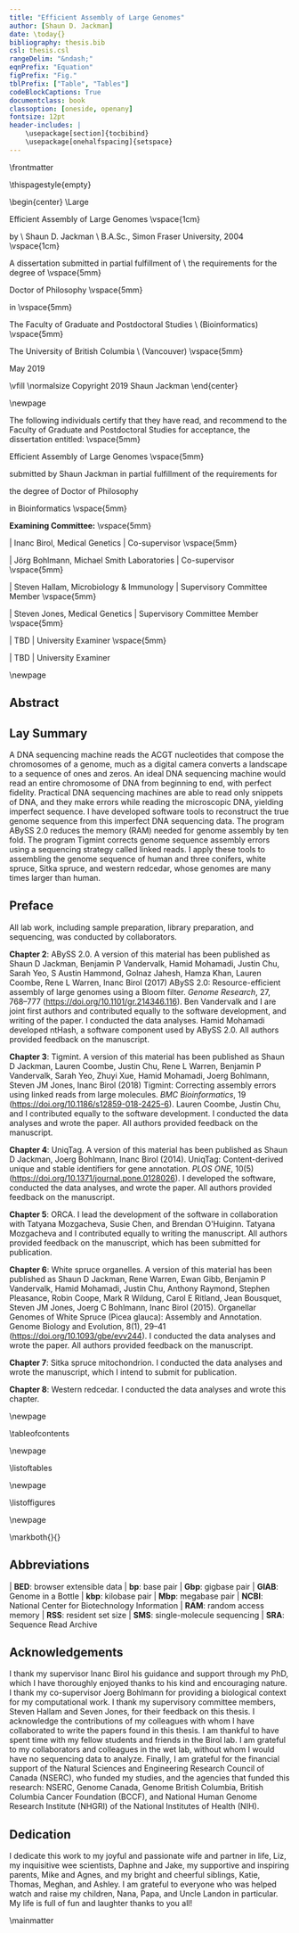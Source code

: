 ```yaml
---
title: "Efficient Assembly of Large Genomes"
author: [Shaun D. Jackman]
date: \today{}
bibliography: thesis.bib
csl: thesis.csl
rangeDelim: "&ndash;"
eqnPrefix: "Equation"
figPrefix: "Fig."
tblPrefix: ["Table", "Tables"]
codeBlockCaptions: True
documentclass: book
classoption: [oneside, openany]
fontsize: 12pt
header-includes: |
    \usepackage[section]{tocbibind}
    \usepackage[onehalfspacing]{setspace}
---
```


\frontmatter

\thispagestyle{empty}

\begin{center}
\Large

Efficient Assembly of Large Genomes
\vspace{1cm}

by
\\ Shaun D. Jackman
\\ B.A.Sc., Simon Fraser University, 2004
\vspace{1cm}

A dissertation submitted in partial fulfillment of
\\ the requirements for the degree of
\vspace{5mm}

Doctor of Philosophy
\vspace{5mm}

in
\vspace{5mm}

The Faculty of Graduate and Postdoctoral Studies
\\ (Bioinformatics)
\vspace{5mm}

The University of British Columbia
\\ (Vancouver)
\vspace{5mm}

May 2019

\vfill
\normalsize
Copyright 2019 Shaun Jackman
\end{center}

\newpage

The following individuals certify that they have read, and recommend to the Faculty of Graduate and Postdoctoral Studies for acceptance, the dissertation entitled:
\vspace{5mm}

Efficient Assembly of Large Genomes
\vspace{5mm}

submitted by Shaun Jackman in partial fulfillment of the requirements for

the degree of Doctor of Philosophy

in Bioinformatics
\vspace{5mm}

**Examining Committee:**
\vspace{5mm}

| Inanc Birol, Medical Genetics
| Co-supervisor
\vspace{5mm}

| J&ouml;rg Bohlmann, Michael Smith Laboratories
| Co-supervisor
\vspace{5mm}

| Steven Hallam, Microbiology & Immunology
| Supervisory Committee Member
\vspace{5mm}

| Steven Jones, Medical Genetics
| Supervisory Committee Member
\vspace{5mm}

| TBD
| University Examiner
\vspace{5mm}

| TBD
| University Examiner

\newpage

## Abstract

## Lay Summary

A DNA sequencing machine reads the ACGT nucleotides that compose the chromosomes of a genome, much as a digital camera converts a landscape to a sequence of ones and zeros. An ideal DNA sequencing machine would read an entire chromosome of DNA from beginning to end, with perfect fidelity. Practical DNA sequencing machines are able to read only snippets of DNA, and they make errors while reading the microscopic DNA, yielding imperfect sequence. I have developed software tools to reconstruct the true genome sequence from this imperfect DNA sequencing data. The program ABySS 2.0 reduces the memory (RAM) needed for genome assembly by ten fold. The program Tigmint corrects genome sequence assembly errors using a sequencing strategy called linked reads. I apply these tools to assembling the genome sequence of human and three conifers, white spruce, Sitka spruce, and western redcedar, whose genomes are many times larger than human.

## Preface

All lab work, including sample preparation, library preparation, and sequencing, was conducted by collaborators.

**Chapter 2**: ABySS 2.0. A version of this material has been published as Shaun D Jackman, Benjamin P Vandervalk, Hamid Mohamadi, Justin Chu, Sarah Yeo, S Austin Hammond, Golnaz Jahesh, Hamza Khan, Lauren Coombe, Rene L Warren, Inanc Birol (2017) ABySS 2.0: Resource-efficient assembly of large genomes using a Bloom filter. *Genome Research*, 27, 768–777 (<https://doi.org/10.1101/gr.214346.116>). Ben Vandervalk and I are joint first authors and contributed equally to the software development, and writing of the paper. I conducted the data analyses. Hamid Mohamadi developed ntHash, a software component used by ABySS 2.0. All authors provided feedback on the manuscript.

**Chapter 3**: Tigmint. A version of this material has been published as Shaun D Jackman, Lauren Coombe, Justin Chu, Rene L Warren, Benjamin P Vandervalk, Sarah Yeo, Zhuyi Xue, Hamid Mohamadi, Joerg Bohlmann, Steven JM Jones, Inanc Birol (2018) Tigmint: Correcting assembly errors using linked reads from large molecules. *BMC Bioinformatics*, 19 (<https://doi.org/10.1186/s12859-018-2425-6>). Lauren Coombe, Justin Chu, and I contributed equally to the software development. I conducted the data analyses and wrote the paper. All authors provided feedback on the manuscript.

**Chapter 4**: UniqTag. A version of this material has been published as Shaun D Jackman, Joerg Bohlmann, Inanc Birol (2014). UniqTag: Content-derived unique and stable identifiers for gene annotation. *PLOS ONE*, 10(5) (<https://doi.org/10.1371/journal.pone.0128026>). I developed the software, conducted the data analyses, and wrote the paper. All authors provided feedback on the manuscript.

**Chapter 5**: ORCA. I lead the development of the software in collaboration with Tatyana Mozgacheva, Susie Chen, and Brendan O'Huiginn. Tatyana Mozgacheva and I contributed equally to writing the manuscript. All authors provided feedback on the manuscript, which has been submitted for publication.

**Chapter 6**: White spruce organelles. A version of this material has been published as Shaun D Jackman, Rene Warren, Ewan Gibb, Benjamin P Vandervalk, Hamid Mohamadi, Justin Chu, Anthony Raymond, Stephen Pleasance, Robin Coope, Mark R Wildung, Carol E Ritland, Jean Bousquet, Steven JM Jones, Joerg C Bohlmann, Inanc Birol (2015). Organellar Genomes of White Spruce (Picea glauca): Assembly and Annotation. Genome Biology and Evolution, 8(1), 29–41 (<https://doi.org/10.1093/gbe/evv244>). I conducted the data analyses and wrote the paper. All authors provided feedback on the manuscript.

**Chapter 7**: Sitka spruce mitochondrion. I conducted the data analyses and wrote the manuscript, which I intend to submit for publication.

**Chapter 8**: Western redcedar. I conducted the data analyses and wrote this chapter.

\newpage

\tableofcontents

\newpage

\listoftables

\newpage

\listoffigures

\newpage

\markboth{}{}

## Abbreviations

| **BED**: browser extensible data
| **bp**: base pair
| **Gbp**: gigbase pair
| **GIAB**: Genome in a Bottle
| **kbp**: kilobase pair
| **Mbp**: megabase pair
| **NCBI**: National Center for Biotechnology Information
| **RAM**: random access memory
| **RSS**: resident set size
| **SMS**: single-molecule sequencing
| **SRA**: Sequence Read Archive

## Acknowledgements

I thank my supervisor Inanc Birol his guidance and support through my PhD, which I have thoroughly enjoyed thanks to his kind and encouraging nature. I thank my co-supervisor Joerg Bohlmann for providing a biological context for my computational work. I thank my supervisory committee members, Steven Hallam and Seven Jones, for their feedback on this thesis. I acknowledge the contributions of my colleagues with whom I have collaborated to write the papers found in this thesis. I am thankful to have spent time with my fellow students and friends in the Birol lab. I am grateful to my collaborators and colleagues in the wet lab, without whom I would have no sequencing data to analyze. Finally, I am grateful for the financial support of the Natural Sciences and Engineering Research Council of Canada (NSERC), who funded my studies, and the agencies that funded this research: NSERC, Genome Canada, Genome British Columbia, British Columbia Cancer Foundation (BCCF), and National Human Genome Research Institute (NHGRI) of the National Institutes of Health (NIH).

## Dedication

I dedicate this work to my joyful and passionate wife and partner in life, Liz, my inquisitive wee scientists, Daphne and Jake, my supportive and inspiring parents, Mike and Agnes, and my bright and cheerful siblings, Katie, Thomas, Meghan, and Ashley. I am grateful to everyone who was helped watch and raise my children, Nana, Papa, and Uncle Landon in particular. My life is full of fun and laughter thanks to you all!

\mainmatter
